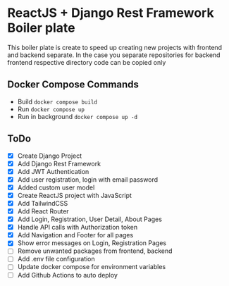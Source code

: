 # ReactJS + Django Rest Framework Boiler plate
This boiler plate is create to speed up creating new projects with frontend and backend separate.
In the case you separate repositories for backend frontend respective directory code can be copied only

## Docker Compose Commands
- Build `docker compose build`
- Run `docker compose up`   
- Run in background `docker compose up -d`

## ToDo
- [x] Create Django Project
- [x] Add Django Rest Framework
- [x] Add JWT Authentication
- [x] Add user registration, login with email password
- [x] Added custom user model
- [x] Create ReactJS project with JavaScript
- [x] Add TailwindCSS
- [x] Add React Router
- [x] Add Login, Registration, User Detail, About Pages
- [x] Handle API calls with Authorization token
- [x] Add Navigation and Footer for all pages
- [x] Show error messages on Login, Registration Pages
- [ ] Remove unwanted packages from frontend, backend
- [ ] Add .env file configuration
- [ ] Update docker compose for environment variables
- [ ] Add Github Actions to auto deploy